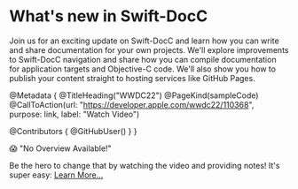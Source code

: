 # What's new in Swift-DocC

Join us for an exciting update on Swift-DocC and learn how you can write and share documentation for your own projects. We'll explore improvements to Swift-DocC navigation and share how you can compile documentation for application targets and Objective-C code. We'll also show you how to publish your content straight to hosting services like GitHub Pages.

@Metadata {
   @TitleHeading("WWDC22")
   @PageKind(sampleCode)
   @CallToAction(url: "https://developer.apple.com/wwdc22/110368", purpose: link, label: "Watch Video")

   @Contributors {
      @GitHubUser(<replace this with your GitHub handle>)
   }
}

😱 "No Overview Available!"

Be the hero to change that by watching the video and providing notes! It's super easy:
 [Learn More…](https://wwdcnotes.github.io/WWDCNotes/documentation/wwdcnotes/contributing)
